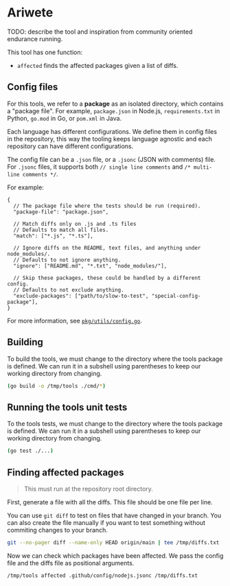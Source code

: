 # Ariwete

TODO: describe the tool and inspiration from community oriented endurance running.

This tool has one function:

- `affected` finds the affected packages given a list of diffs.

## Config files

For this tools, we refer to a **package** as an isolated directory, which contains a "package file".
For example, `package.json` in Node.js, `requirements.txt` in Python, `go.mod` in Go, or `pom.xml` in Java.

Each language has different configurations.
We define them in config files in the repository, this way the tooling keeps language agnostic and each repository can have different configurations.

The config file can be a `.json` file, or a `.jsonc` (JSON with comments) file.
For `.jsonc` files, it supports both `// single line comments` and `/* multi-line comments */`.

For example:

```jsonc
{
  // The package file where the tests should be run (required).
  "package-file": "package.json",

  // Match diffs only on .js and .ts files
  // Defaults to match all files.
  "match": ["*.js", "*.ts"],

  // Ignore diffs on the README, text files, and anything under node_modules/.
  // Defaults to not ignore anything.
  "ignore": ["README.md", "*.txt", "node_modules/"],

  // Skip these packages, these could be handled by a different config.
  // Defaults to not exclude anything.
  "exclude-packages": ["path/to/slow-to-test", "special-config-package"],
}
```

For more information, see [`pkg/utils/config.go`](pkg/utils/config.go).

## Building

To build the tools, we must change to the directory where the tools package is defined.
We can run it in a subshell using parentheses to keep our working directory from changing.

```sh
(go build -o /tmp/tools ./cmd/*)
```

## Running the tools unit tests

To the tools tests, we must change to the directory where the tools package is defined.
We can run it in a subshell using parentheses to keep our working directory from changing.

```sh
(go test ./...)
```

## Finding affected packages

> This must run at the repository root directory.

First, generate a file with all the diffs.
This file should be one file per line.

You can use `git diff` to test on files that have changed in your branch.
You can also create the file manually if you want to test something without commiting changes to your branch.

```sh
git --no-pager diff --name-only HEAD origin/main | tee /tmp/diffs.txt
```

Now we can check which packages have been affected.
We pass the config file and the diffs file as positional arguments.

```sh
/tmp/tools affected .github/config/nodejs.jsonc /tmp/diffs.txt
```
